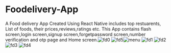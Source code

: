 # Foodelivery-App
A Food delivery App Created Using React Native includes top restuarents, List of foods, their prices,reviews,ratings etc.
This App contains flash screen,login screen,signup screen,forgetpassword screen,number verification and otp page and Home screen.![fd0](https://user-images.githubusercontent.com/109940910/216892193-c39a632e-c90d-4cc2-8275-a069560289c1.jpg)
![fd5](https://user-images.githubusercontent.com/109940910/216892237-3dd360ed-ee99-40b7-ab03-48f312ee7a93.jpg)![menu](https://user-images.githubusercontent.com/109940910/217527348-3d6e07ce-7594-495d-bb72-d9e68d2907b4.jpg)
![fd1](https://user-images.githubusercontent.com/109940910/216892210-9241602c-7611-4bbe-a89c-cb94f2308a9d.jpg)
![fd2](https://user-images.githubusercontent.com/109940910/216892218-b38ea1d8-75da-4167-9624-d8306d7f0ee8.jpg)
![fd3](https://user-images.githubusercontent.com/109940910/216892227-4c9550b1-9038-493e-953b-a0ff01a3fe8f.jpg)
![fd4](https://user-images.githubusercontent.com/109940910/216892233-91e10450-7d9f-4ddd-81bb-d639bd95906f.jpg)


